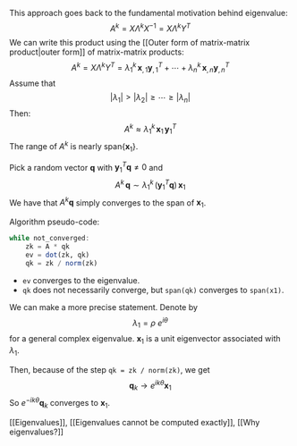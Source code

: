 This approach goes back to the fundamental motivation behind eigenvalue:
$$
A^k = X \Lambda^k X^{-1} = X \Lambda^k Y^T
$$
We can write this product using the [[Outer form of matrix-matrix product|outer form]] of matrix-matrix products:
$$
A^k = X \Lambda^k Y^T = \lambda_1^k \, \boldsymbol x_{,1} \boldsymbol y_{,1}^T + \cdots + \lambda_n^k \, \boldsymbol x_{,n} \boldsymbol y_{,n}^T
$$
Assume that
$$
|\lambda_1| > |\lambda_2| \ge \cdots \ge |\lambda_n|
$$
Then: 
$$
A^k \approx \lambda_1^k \, \boldsymbol x_1 \, \boldsymbol y_1^T
$$
The range of $A^k$ is nearly $\text{span}\{\boldsymbol x_1\}.$

Pick a random vector $\boldsymbol q$ with $\boldsymbol y_1^T \boldsymbol q \neq 0$ and 
$$
A^k \, \boldsymbol q \sim \lambda_1^k \, (\boldsymbol y_1^T \boldsymbol q) \, \boldsymbol x_1
$$
We have that $A^k \boldsymbol{q}$ simply converges to the span of $\boldsymbol{x}_{1}$.

Algorithm pseudo-code:
```julia
while not_converged:
    zk = A * qk
    ev = dot(zk, qk)
    qk = zk / norm(zk)
```
- `ev` converges to the eigenvalue. 
- `qk` does not necessarily converge, but `span(qk)` converges to `span(x1)`.

We can make a more precise statement. Denote by
$$
\lambda_1 = \rho \: e^{i \theta}
$$for a general complex eigenvalue. $\boldsymbol{x}_1$ is a unit eigenvector associated with $\lambda_1$.

Then, because of the step `qk = zk / norm(zk)`, we get
$$
\boldsymbol{q}_k \to e^{ik \theta} \boldsymbol{x}_1
$$
So $e^{-i k \theta} \boldsymbol q_k$ converges to $\boldsymbol{x}_{1}$.

[[Eigenvalues]], [[Eigenvalues cannot be computed exactly]], [[Why eigenvalues?]]